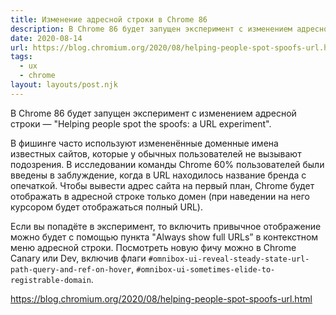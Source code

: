 ```yaml
---
title: Изменение адресной строки в Chrome 86
description: В Chrome 86 будет запущен эксперимент с изменением адресной строки
date: 2020-08-14
url: https://blog.chromium.org/2020/08/helping-people-spot-spoofs-url.html
tags:
  - ux
  - chrome
layout: layouts/post.njk
---
```

В Chrome 86 будет запущен эксперимент с изменением адресной строки — "Helping people spot the spoofs: a URL experiment".

В фишинге часто используют измененённые доменные имена известных сайтов, которые у обычных пользователей не вызывают подозрения. В исследовании команды Chrome 60% пользователей были введены в заблуждение, когда в URL находилось название бренда с опечаткой. Чтобы вывести адрес сайта на первый план, Chrome будет отображать в адресной строке только домен (при наведении на него курсором будет отображаться полный URL).

Если вы попадёте в эксперимент, то включить привычное отображение можно будет с помощью пункта "Always show full URLs” в контекстном меню адресной строки. Посмотреть новую фичу можно в Chrome Canary или Dev, включив флаги `#omnibox-ui-reveal-steady-state-url-path-query-and-ref-on-hover`, `#omnibox-ui-sometimes-elide-to-registrable-domain`.

https://blog.chromium.org/2020/08/helping-people-spot-spoofs-url.html
